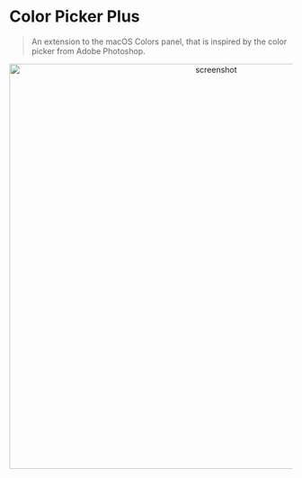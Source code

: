 # Color Picker Plus
> An extension to the macOS Colors panel, that is inspired by the color picker from Adobe Photoshop.

<p align="center">
  <img width="720" alt="screenshot" src="https://user-images.githubusercontent.com/4233458/41484497-5f0c13d0-70dd-11e8-9416-5165a19cb238.png">
</p>
